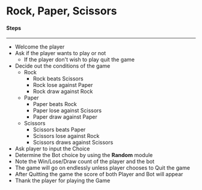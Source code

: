 # Rock, Paper, Scissors

#### Steps

---

- Welcome the player
- Ask if the player wants to play or not
  - If the player don't wish to play quit the game
- Decide out the conditions of the game
  - Rock
    - Rock beats Scissors
    - Rock lose against Paper
    - Rock draw against Rock
  - Paper
    - Paper beats Rock
    - Paper lose against Scissors
    - Paper draw against Paper
  - Scissors
    - Scissors beats Paper
    - Scissors lose against Rock
    - Scissors draws against Scissors
- Ask player to input the Choice
- Determine the Bot choice by using the **Random** module
- Note the Win/Lose/Draw count of the player and the bot
- The game will go on endlessly unless player chooses to Quit the game
- After Quitting the game the score of both Player and Bot will appear
- Thank the player for playing the Game
